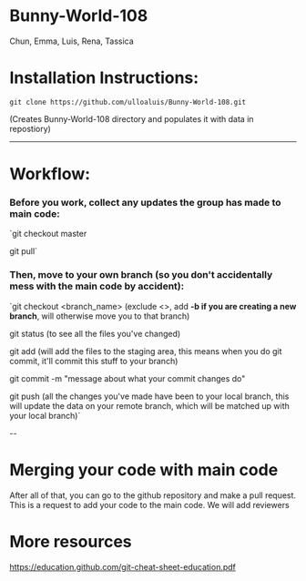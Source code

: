 # Bunny-World-108
Chun, Emma, Luis, Rena, Tassica


# Installation Instructions:

`git clone https://github.com/ulloaluis/Bunny-World-108.git`

(Creates Bunny-World-108 directory and populates it with data in repostiory)

--------------

# Workflow:

### Before you work, collect any updates the group has made to main code:

`git checkout master

git pull`

### Then, move to your own branch (so you don't accidentally mess with the main code by accident):

`git checkout <branch_name>   (exclude <>, add **-b if you are creating a new branch**, will otherwise move you to that branch)

git status  (to see all the files you've changed)

git add (will add the files to the staging area, this means when you do git commit, it'll commit this stuff to your branch)

git commit -m "message about what your commit changes do" 

git push (all the changes you've made have been to your local branch, this will update the data on your remote branch, which will be matched up with your local branch)`

--
# Merging your code with main code

After all of that, you can go to the github repository and make a pull request. This is a request to add your code to the main code. We will add reviewers


# More resources
https://education.github.com/git-cheat-sheet-education.pdf
